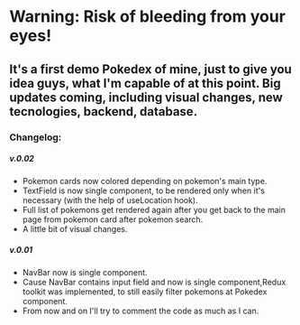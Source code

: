 <h1>Warning: Risk of bleeding from your eyes!</h1>

<h2>It's a first demo Pokedex of mine, just to give you idea guys, what I'm capable of at this point. Big updates coming, including visual changes, new tecnologies, backend, database.</h1>

<h3>Changelog:</h3>
<h5>v.0.02 </h5>
<ul>
<li>Pokemon cards now colored depending on pokemon's main type.</li>
<li>TextField is now single component, to be rendered only when it's necessary (with the help of useLocation hook).</li>
<li>Full list of pokemons get rendered again after you get back to the main page from pokemon card after pokemon search.</li>
<li>A little bit of visual changes.</li>

</ul>
<h5>v.0.01 </h5>
<ul>
<li>NavBar now is single component.</li>
<li>Cause NavBar contains input field and now is single component,Redux toolkit was implemented, to still easily filter pokemons at Pokedex component.</li>
<li>From now and on I'll try to comment the code as much as I can.</li>
</ul>
